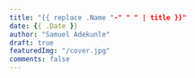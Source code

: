 ```yaml
---
title: "{{ replace .Name "-" " " | title }}"
date: {{ .Date }}
author: "Samuel Adekunle"
draft: true
featuredImg: "/cover.jpg"
comments: false
---
```


